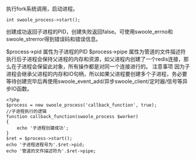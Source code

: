 执行fork系统调用，启动进程。

    int swoole_process->start();
创建成功返回子进程的PID，创建失败返回false。可使用swoole_errno和swoole_strerror得到错误码和错误信息。

$process->pid 属性为子进程的PID
$process->pipe 属性为管道的文件描述符
执行后子进程会保持父进程的内存和资源，如父进程内创建了一个redis连接，那么在子进程会保留此对象，所有操作都是对同一个连接进行的。
注意事项
因为子进程会继承父进程的内存和IO句柄，所以如果父进程要创建多个子进程，务必要等待创建完毕后再使用swoole_event_add/异步swoole_client/定时器/信号等异步IO函数。
    
    <?php
    $process = new swoole_process('callback_function', true);
    //子进程执行的逻辑
    function callback_function(swoole_process $worker)
    {
        echo '子进程创建成功';
    }
    $ret = $process->start();
    echo '子进程进程号为'.$ret->pid;
    echo '管道的文件描述符为'.$ret->pipe;
